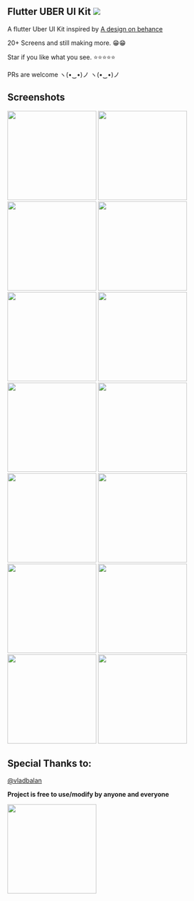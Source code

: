 ## Flutter UBER UI Kit <img src="https://camo.githubusercontent.com/a34cfbf37ba6848362bf2bee0f3915c2e38b1cc1/68747470733a2f2f696d672e736869656c64732e696f2f62616467652f5052732d77656c636f6d652d627269676874677265656e2e7376673f7374796c653d666c61742d737175617265" />

A flutter Uber UI Kit inspired by [A design on behance](https://www.behance.net/gallery/84576871/JUBER-Car-Booking-mobile-UI-Kit)

20+ Screens and still making more. 😁😁

Star if you like what you see. ⭐⭐⭐⭐⭐

PRs are welcome ヽ(•‿•)ノ ヽ(•‿•)ノ

## Screenshots

<img src="https://github.com/OLayemii/uberr-ui/blob/US-fix-flow/screenshots/1.png" width="200" />      <img src="https://github.com/OLayemii/uberr-ui/blob/US-fix-flow/screenshots/2.png" width="200" />            <img src="https://github.com/OLayemii/uberr-ui/blob/US-fix-flow/screenshots/3.png" width="200" />           <img src="https://github.com/OLayemii/uberr-ui/blob/US-fix-flow/screenshots/4.png" width="200" />           <img src="https://github.com/OLayemii/uberr-ui/blob/US-fix-flow/screenshots/5.png" width="200" />           <img src="https://github.com/OLayemii/uberr-ui/blob/US-fix-flow/screenshots/6.png" width="200" />           <img src="https://github.com/OLayemii/uberr-ui/blob/US-fix-flow/screenshots/7.png" width="200" />           <img src="https://github.com/OLayemii/uberr-ui/blob/US-fix-flow/screenshots/8.png" width="200" />           <img src="https://github.com/OLayemii/uberr-ui/blob/US-fix-flow/screenshots/9.png" width="200" />           <img src="https://github.com/OLayemii/uberr-ui/blob/US-fix-flow/screenshots/10.png" width="200" />           <img src="https://github.com/OLayemii/uberr-ui/blob/US-fix-flow/screenshots/11.png" width="200" />           <img src="https://github.com/OLayemii/uberr-ui/blob/US-fix-flow/screenshots/12.png" width="200" />           <img src="https://github.com/OLayemii/uberr-ui/blob/US-fix-flow/screenshots/13.png" width="200" />           <img src="https://github.com/OLayemii/uberr-ui/blob/US-fix-flow/screenshots/14.png" width="200" />



## Special Thanks to:

<a href='https://www.github.com/vladbalan'>@vladbalan</a>

**Project is free to use/modify by anyone and everyone**

<a href="https://api.codemagic.io/artifacts/2372e1af-4905-47ff-8d22-62e624699e57/4144e029-a82a-4d42-8429-fd679b84b8e0/app.apk"><img src="https://playerzon.com/asset/download.png" width="200"></img></a>
